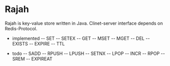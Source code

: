 Rajah
======

Rajah is key-value store written in Java. Clinet-server interface depends on Redis-Protocol.
- implemented
-- SET
-- SETEX
-- GET
-- MSET
-- MGET
-- DEL
-- EXISTS
-- EXPIRE
-- TTL

- todo
-- SADD
-- RPUSH
-- LPUSH
-- SETNX
-- LPOP
-- INCR
-- RPOP
-- SREM
-- EXPIREAT
